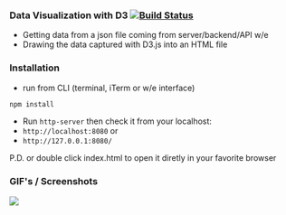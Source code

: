 ### Data Visualization with D3 [![Build Status](https://travis-ci.org/bucurmi/Visualization_Data_D3.svg?branch=master)](https://travis-ci.org/bucurmi/Visualization_Data_D3)

- Getting data from a json file coming from server/backend/API w/e
- Drawing the data captured with D3.js into an HTML file

### Installation
- run from CLI (terminal, iTerm or w/e interface)
```sh
npm install
```
- Run `http-server` then check it from your localhost:
- `http://localhost:8080` or
- `http://127.0.0.1:8080/`

P.D. or double click index.html to open it diretly in your favorite browser

### GIF's / Screenshots


![](https://i.gyazo.com/4027185f6d9310a393681e90727f6137.gif)
